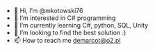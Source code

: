 - 👋 Hi, I’m @mkotowski76
- 👀 I’m interested in C# programming 
- 🌱 I’m currently learning C#, python, SQL, Unity
- 💞️ I’m looking to find the best solution :) 
- 📫 How to reach me demarcot@o2.pl

<!---
mkotowski76/mkotowski76 is a ✨ special ✨ repository because its `README.md` (this file) appears on your GitHub profile.
You can click the Preview link to take a look at your changes.
--->
